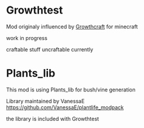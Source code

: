 Growthtest
==========
Mod originaly influenced by [Growthcraft](http://growthcraft.wikispaces.com) for minecraft 

work in progress

craftable stuff uncraftable currently

Plants_lib
==========
This mod is using Plants_lib for bush/vine generation

Library maintained by VanessaE
https://github.com/VanessaE/plantlife_modpack

the library is included with Growthtest
